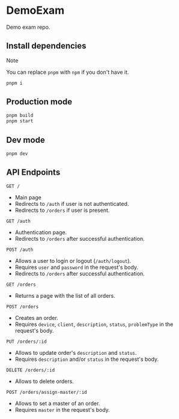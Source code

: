 # DemoExam

Demo exam repo.

## Install dependencies

> [!NOTE]
> You can replace `pnpm` with `npm` if you don't have it.

```sh
pnpm i
```

## Production mode

```sh
pnpm build
pnpm start
```

## Dev mode

```sh
pnpm dev
```

## API Endpoints

`GET /`

* Main page
* Redirects to `/auth` if user is not authenticated.
* Redirects to `/orders` if user is present.

`GET /auth`

* Authentication page.
* Redirects to `/orders` after successful authentication.

`POST /auth`

* Allows a user to login or logout (`/auth/logout`).
* Requires `user` and `password` in the request's body.
* Redirects to `/orders` after successful authentication.

`GET /orders`

* Returns a page with the list of all orders.

`POST /orders`

* Creates an order.
* Requires `device`, `client`, `description`, `status`, `problemType` in the request's body.

`PUT /orders/:id`

* Allows to update order's `description` and `status`.
* Requires `description` and/or `status` in the request's body.

`DELETE /orders/:id`

* Allows to delete orders.

`POST /orders/assign-master/:id`

* Allows to set a master of an order.
* Requires `master` in the request's body.
